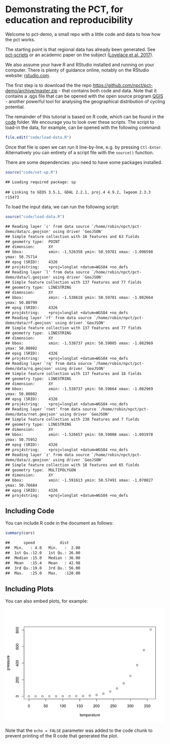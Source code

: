 Demonstrating the PCT, for education and reproducibility
================

Welcome to pct-demo, a small repo with a little code and data to how how the pct works.

The starting point is that regional data has already been generated. See [pct-scripts](https://github.com/pctbike/pct-scripts) or an academic paper on the subject ([Lovelace et al. 2017](https://www.jtlu.org/index.php/jtlu/article/view/862)).

We also assume your have R and RStudio installed and running on your computer. There is plenty of guidance online, notably on the RStudio website: [rstudio.com](https://www.rstudio.com/products/rstudio/download/).

The first step is to download the the repo <https://github.com/npct/pct-demo/archive/master.zip> - that contains both code and data. Note that it contains a .qgs file that can be opened with the open source program [QGIS](http://qgis.org/) - another powerful tool for analysing the geographical distribution of cycling potential.

The remainder of this tutorial is based on R code, which can be found in the [code](https://github.com/npct/pct-demo/tree/master/code) folder. We encourage you to look over these scripts. The script to load-in the data, for example, can be opened with the following command:

``` r
file.edit("code/load-data.R")
```

Once that file is open we can run it line-by-line, e.g. by pressing `Ctl-Enter`. Alternatively you can entirety of a script file with the `source()` function.

There are some dependencies: you need to have some packages installed.

``` r
source("code/set-up.R")
```

    ## Loading required package: sp

    ## Linking to GEOS 3.5.1, GDAL 2.2.1, proj.4 4.9.2, lwgeom 2.3.3 r15473

To load the input data, we can run the following script:

``` r
source("code/load-data.R")
```

    ## Reading layer `c' from data source `/home/robin/npct/pct-demo/data/c.geojson' using driver `GeoJSON'
    ## Simple feature collection with 18 features and 63 fields
    ## geometry type:  POINT
    ## dimension:      XY
    ## bbox:           xmin: -1.526358 ymin: 50.59781 xmax: -1.096598 ymax: 50.75714
    ## epsg (SRID):    4326
    ## proj4string:    +proj=longlat +datum=WGS84 +no_defs
    ## Reading layer `l' from data source `/home/robin/npct/pct-demo/data/l.geojson' using driver `GeoJSON'
    ## Simple feature collection with 137 features and 77 fields
    ## geometry type:  LINESTRING
    ## dimension:      XY
    ## bbox:           xmin: -1.538618 ymin: 50.59781 xmax: -1.082664 ymax: 50.80799
    ## epsg (SRID):    4326
    ## proj4string:    +proj=longlat +datum=WGS84 +no_defs
    ## Reading layer `rf' from data source `/home/robin/npct/pct-demo/data/rf.geojson' using driver `GeoJSON'
    ## Simple feature collection with 137 features and 77 fields
    ## geometry type:  LINESTRING
    ## dimension:      XY
    ## bbox:           xmin: -1.538737 ymin: 50.59005 xmax: -1.082969 ymax: 50.80802
    ## epsg (SRID):    4326
    ## proj4string:    +proj=longlat +datum=WGS84 +no_defs
    ## Reading layer `rq' from data source `/home/robin/npct/pct-demo/data/rq.geojson' using driver `GeoJSON'
    ## Simple feature collection with 137 features and 18 fields
    ## geometry type:  LINESTRING
    ## dimension:      XY
    ## bbox:           xmin: -1.538737 ymin: 50.59664 xmax: -1.082969 ymax: 50.80802
    ## epsg (SRID):    4326
    ## proj4string:    +proj=longlat +datum=WGS84 +no_defs
    ## Reading layer `rnet' from data source `/home/robin/npct/pct-demo/data/rnet.geojson' using driver `GeoJSON'
    ## Simple feature collection with 238 features and 7 fields
    ## geometry type:  LINESTRING
    ## dimension:      XY
    ## bbox:           xmin: -1.526657 ymin: 50.59008 xmax: -1.091978 ymax: 50.75952
    ## epsg (SRID):    4326
    ## proj4string:    +proj=longlat +datum=WGS84 +no_defs
    ## Reading layer `z' from data source `/home/robin/npct/pct-demo/data/z.geojson' using driver `GeoJSON'
    ## Simple feature collection with 18 features and 65 fields
    ## geometry type:  MULTIPOLYGON
    ## dimension:      XY
    ## bbox:           xmin: -1.591613 ymin: 50.57491 xmax: -1.070027 ymax: 50.76684
    ## epsg (SRID):    4326
    ## proj4string:    +proj=longlat +datum=WGS84 +no_defs

Including Code
--------------

You can include R code in the document as follows:

``` r
summary(cars)
```

    ##      speed           dist       
    ##  Min.   : 4.0   Min.   :  2.00  
    ##  1st Qu.:12.0   1st Qu.: 26.00  
    ##  Median :15.0   Median : 36.00  
    ##  Mean   :15.4   Mean   : 42.98  
    ##  3rd Qu.:19.0   3rd Qu.: 56.00  
    ##  Max.   :25.0   Max.   :120.00

Including Plots
---------------

You can also embed plots, for example:

![](README_files/figure-markdown_github-ascii_identifiers/pressure-1.png)

Note that the `echo = FALSE` parameter was added to the code chunk to prevent printing of the R code that generated the plot.
